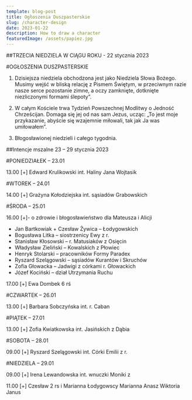 ```yaml
---
template: blog-post
title: Ogłoszenia Duszpasterskie
slug: /character-design
date: 2023-01-22
description: How to draw a character
featuredImage: /assets/papiez.jpg
---
```

##TRZECIA NIEDZIELA W CIĄGU ROKU -  22 stycznia 2023

#OGŁOSZENIA DUSZPASTERSKIE

1. Dzisiejsza niedziela obchodzona jest jako Niedziela Słowa Bożego. Musimy wejść w bliską relację z Pismem Świętym, w przeciwnym razie nasze serce pozostanie zimne, a oczy zamknięte, dotknięte niezliczonymi formami ślepoty”. 

2. W całym Kościele trwa Tydzień Powszechnej Modlitwy o Jedność Chrześcijan. Domaga się jej od nas sam Jezus, ucząc: „To jest moje przykazanie, abyście się wzajemnie miłowali, tak jak Ja was umiłowałem”. 

3. Błogosławionej niedzieli i całego tygodnia.

##Intencje mszalne 23 – 29 stycznia 2023

#PONIEDZIAŁEK – 23.01

13.00 [+] Edward Krulikowski int. Haliny Jana Wojtasik

#WTOREK – 24.01

14.00 [+] Grażyna Kołodziejska int. sąsiadów Grabowskich

#ŚRODA – 25.01

16.00 [+]- o zdrowie i błogosławieństwo dla Mateusza i Alicji 
+  Jan Bartkowiak + Czesław Żywica – Łodygowskich 
+ Bogusława Litka – siostrzenicy Ewy z r. 
+ Stanisław Kłosowski – r. Matusiaków z Osięcin
+ Władysław Zieliński – Kowalskich z Płowiec
+  Henryk Stolarski – pracowników Formy Paradex
+ Ryszard Szelągowski – sąsiadów Kurantów i Skruchów
+ Zofia Głowacka – Jadwigi z córkami r. Głowackich 
+ Józef Kociński – dział Utrzymania Ruchu

17.00 [+] Ewa Dombek 6 rś 

#CZWARTEK – 26.01

13.00 [+] Barbara Sobczyńska int. r. Caban

#PIĄTEK – 27.01

13.00 [+] Zofia Kwiatkowska int. Jasińskich z Dąbia

#SOBOTA – 28.01
         
09.00 [+] Ryszard Szelągowski int. Córki Emilii z r. 

#NIEDZIELA – 29.01

09.00 [+] Irena Lewandowska int. wnuczki Moniki z  

11.00 [+] Czesław 2 rs i Marianna Łodygowscy Marianna Anasz Wiktoria Janus